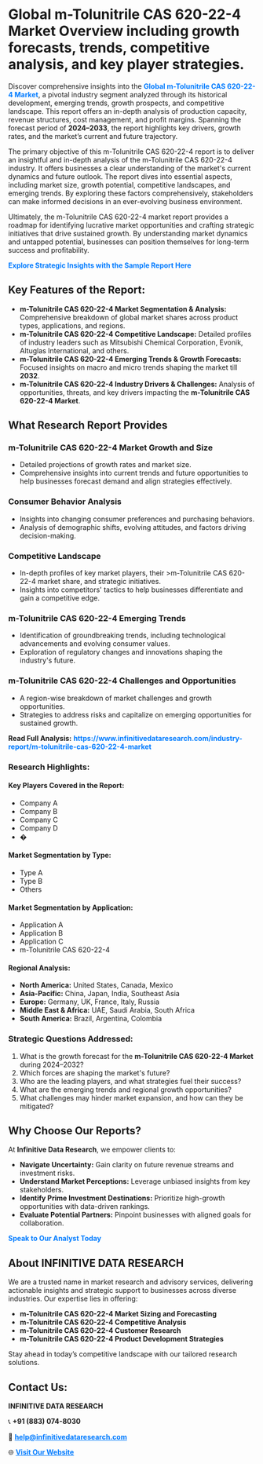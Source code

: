 <h1>Global m-Tolunitrile CAS 620-22-4 Market Overview including growth forecasts, trends, competitive analysis, and key player strategies.</h1>
<p>
Discover comprehensive insights into the 
<a href="https://www.infinitivedataresearch.com/industry-report/m-tolunitrile-cas-620-22-4-market" rel="dofollow" style="color: #007BFF; text-decoration: none;"><strong>Global m-Tolunitrile CAS 620-22-4 Market</strong></a>, a pivotal industry segment analyzed through its historical development, emerging trends, growth prospects, and competitive landscape. This report offers an in-depth analysis of production capacity, revenue structures, cost management, and profit margins. Spanning the forecast period of <strong>2024–2033</strong>, the report highlights key drivers, growth rates, and the market’s current and future trajectory.
</p>
<p>
The primary objective of this m-Tolunitrile CAS 620-22-4 report is to deliver an insightful and in-depth analysis of the m-Tolunitrile CAS 620-22-4 industry. It offers businesses a clear understanding of the market's current dynamics and future outlook. The report dives into essential aspects, including market size, growth potential, competitive landscapes, and emerging trends. By exploring these factors comprehensively, stakeholders can make informed decisions in an ever-evolving business environment.
</p>
<p>
Ultimately, the m-Tolunitrile CAS 620-22-4 market report provides a roadmap for identifying lucrative market opportunities and crafting strategic initiatives that drive sustained growth. By understanding market dynamics and untapped potential, businesses can position themselves for long-term success and profitability.
</p>
<p>
<a href="https://www.infinitivedataresearch.com/request-sample/reportId=111162" style="color: #007BFF; text-decoration: none;"><strong>Explore Strategic Insights with the Sample Report Here</strong></a>
</p>

<h2>Key Features of the Report:</h2>
<ul>
<li><strong>m-Tolunitrile CAS 620-22-4 Market Segmentation & Analysis:</strong> Comprehensive breakdown of global market shares across product types, applications, and regions.</li>
<li><strong>m-Tolunitrile CAS 620-22-4 Competitive Landscape:</strong> Detailed profiles of industry leaders such as Mitsubishi Chemical Corporation, Evonik, Altuglas International, and others.</li>
<li><strong>m-Tolunitrile CAS 620-22-4 Emerging Trends & Growth Forecasts:</strong> Focused insights on macro and micro trends shaping the market till <strong>2032</strong>.</li>
<li><strong>m-Tolunitrile CAS 620-22-4 Industry Drivers & Challenges:</strong> Analysis of opportunities, threats, and key drivers impacting the <strong>m-Tolunitrile CAS 620-22-4 Market</strong>.</li>
</ul>

<h2>What Research Report Provides</h2>
<h3>m-Tolunitrile CAS 620-22-4 Market Growth and Size</h3>
<ul>
<li>Detailed projections of growth rates and market size.</li>
<li>Comprehensive insights into current trends and future opportunities to help businesses forecast demand and align strategies effectively.</li>
</ul>

<h3>Consumer Behavior Analysis</h3>
<ul>
<li>Insights into changing consumer preferences and purchasing behaviors.</li>
<li>Analysis of demographic shifts, evolving attitudes, and factors driving decision-making.</li>
</ul>

<h3>Competitive Landscape</h3>
<ul>
<li>In-depth profiles of key market players, their >m-Tolunitrile CAS 620-22-4 market share, and strategic initiatives.</li>
<li>Insights into competitors' tactics to help businesses differentiate and gain a competitive edge.</li>
</ul>

<h3>m-Tolunitrile CAS 620-22-4 Emerging Trends</h3>
<ul>
<li>Identification of groundbreaking trends, including technological advancements and evolving consumer values.</li>
<li>Exploration of regulatory changes and innovations shaping the industry's future.</li>
</ul>

<h3>m-Tolunitrile CAS 620-22-4 Challenges and Opportunities</h3>
<ul>
<li>A region-wise breakdown of market challenges and growth opportunities.</li>
<li>Strategies to address risks and capitalize on emerging opportunities for sustained growth.</li>
</ul>
<p><strong>Read Full Analysis:</strong> <a href="https://www.infinitivedataresearch.com/industry-report/m-tolunitrile-cas-620-22-4-market" rel="dofollow" style="color: #007BFF; text-decoration: none;"><strong>https://www.infinitivedataresearch.com/industry-report/m-tolunitrile-cas-620-22-4-market</strong></a></p>
<h3>Research Highlights:</h3>
<h4>Key Players Covered in the Report:</h4>
<ul><li>Company A</li><li>Company B</li><li>Company C</li><li>Company D</li><li>�</li></ul>
<h4>Market Segmentation by Type:</h4>
<ul><li>Type A</li><li>Type B</li><li>Others</li></ul>
<h4>Market Segmentation by Application:</h4>
<ul><li>Application A</li><li>Application B</li><li>Application C</li><li>m-Tolunitrile CAS 620-22-4</li></ul>

<h4>Regional Analysis:</h4>
<ul>
<li><strong>North America:</strong> United States, Canada, Mexico</li>
<li><strong>Asia-Pacific:</strong> China, Japan, India, Southeast Asia</li>
<li><strong>Europe:</strong> Germany, UK, France, Italy, Russia</li>
<li><strong>Middle East & Africa:</strong> UAE, Saudi Arabia, South Africa</li>
<li><strong>South America:</strong> Brazil, Argentina, Colombia</li>
</ul>

<h3>Strategic Questions Addressed:</h3>
<ol>
<li>What is the growth forecast for the <strong>m-Tolunitrile CAS 620-22-4 Market</strong> during 2024–2032?</li>
<li>Which forces are shaping the market's future?</li>
<li>Who are the leading players, and what strategies fuel their success?</li>
<li>What are the emerging trends and regional growth opportunities?</li>
<li>What challenges may hinder market expansion, and how can they be mitigated?</li>
</ol>

<h2>Why Choose Our Reports?</h2>
<p>At <strong>Infinitive Data Research</strong>, we empower clients to:</p>
<ul>
<li><strong>Navigate Uncertainty:</strong> Gain clarity on future revenue streams and investment risks.</li>
<li><strong>Understand Market Perceptions:</strong> Leverage unbiased insights from key stakeholders.</li>
<li><strong>Identify Prime Investment Destinations:</strong> Prioritize high-growth opportunities with data-driven rankings.</li>
<li><strong>Evaluate Potential Partners:</strong> Pinpoint businesses with aligned goals for collaboration.</li>
</ul>
<p><a href="https://www.infinitivedataresearch.com/industry-report/m-tolunitrile-cas-620-22-4-market" rel="dofollow" style="color: #007BFF; text-decoration: none;"><strong>Speak to Our Analyst Today</strong></a></p>

<h2>About INFINITIVE DATA RESEARCH</h2>
<p>We are a trusted name in market research and advisory services, delivering actionable insights and strategic support to businesses across diverse industries. Our expertise lies in offering:</p>
<ul>
<li><strong>m-Tolunitrile CAS 620-22-4 Market Sizing and Forecasting</strong></li>
<li><strong>m-Tolunitrile CAS 620-22-4 Competitive Analysis</strong></li>
<li><strong>m-Tolunitrile CAS 620-22-4 Customer Research</strong></li>
<li><strong>m-Tolunitrile CAS 620-22-4 Product Development Strategies</strong></li>
</ul>
<p>Stay ahead in today’s competitive landscape with our tailored research solutions.</p>

<h2>Contact Us:</h2>
<p><strong>INFINITIVE DATA RESEARCH</strong></p>
<p>📞 <strong>+91 (883) 074-8030</strong></p>
<p>📧 <strong><a href="mailto:help@infinitivedataresearch.com" style="color: #007BFF;">help@infinitivedataresearch.com</a></strong></p>
<p>🌐 <strong><a href="https://www.infinitivedataresearch.com" rel="dofollow" style="color: #007BFF;">Visit Our Website</a></strong></p>